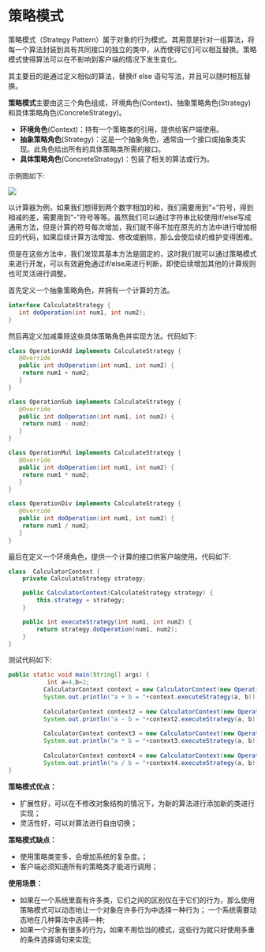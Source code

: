 # 策略模式

策略模式（Strategy Pattern）属于对象的行为模式。其用意是针对一组算法，将每一个算法封装到具有共同接口的独立的类中，从而使得它们可以相互替换。策略模式使得算法可以在不影响到客户端的情况下发生变化。

其主要目的是通过定义相似的算法，替换if else 语句写法，并且可以随时相互替换。

**策略模式**主要由这三个角色组成，环境角色(Context)、抽象策略角色(Strategy)和具体策略角色(ConcreteStrategy)。

- **环境角色**(Context)：持有一个策略类的引用，提供给客户端使用。
- **抽象策略角色**(Strategy)：这是一个抽象角色，通常由一个接口或抽象类实现。此角色给出所有的具体策略类所需的接口。
- **具体策略角色**(ConcreteStrategy)：包装了相关的算法或行为。

示例图如下:

![](http://img.topjavaer.cn/img/策略模式.png)

以计算器为例，如果我们想得到两个数字相加的和，我们需要用到“+”符号，得到相减的差，需要用到“-”符号等等。虽然我们可以通过字符串比较使用if/else写成通用方法，但是计算的符号每次增加，我们就不得不加在原先的方法中进行增加相应的代码，如果后续计算方法增加、修改或删除，那么会使后续的维护变得困难。

但是在这些方法中，我们发现其基本方法是固定的，这时我们就可以通过策略模式来进行开发，可以有效避免通过if/else来进行判断，即使后续增加其他的计算规则也可灵活进行调整。

首先定义一个抽象策略角色，并拥有一个计算的方法。

```java
interface CalculateStrategy {
   int doOperation(int num1, int num2);
}
```

然后再定义加减乘除这些具体策略角色并实现方法。代码如下:

```java
class OperationAdd implements CalculateStrategy {
   @Override
   public int doOperation(int num1, int num2) {
   	return num1 + num2;
   }
}

class OperationSub implements CalculateStrategy {
   @Override
   public int doOperation(int num1, int num2) {
   	return num1 - num2;
   }
}

class OperationMul implements CalculateStrategy {
   @Override
   public int doOperation(int num1, int num2) {
   	return num1 * num2;
   }
}

class OperationDiv implements CalculateStrategy {
   @Override
   public int doOperation(int num1, int num2) {
   	return num1 / num2;
   }
}
```

最后在定义一个环境角色，提供一个计算的接口供客户端使用。代码如下:

```java
class  CalculatorContext {
	private CalculateStrategy strategy;

	public CalculatorContext(CalculateStrategy strategy) {
		this.strategy = strategy;
	}

	public int executeStrategy(int num1, int num2) {
		return strategy.doOperation(num1, num2);
	}
}
```

测试代码如下:

```java
public static void main(String[] args) {
  		   int a=4,b=2;
		  CalculatorContext context = new CalculatorContext(new OperationAdd());    
	      System.out.println("a + b = "+context.executeStrategy(a, b));
	 
	      CalculatorContext context2 = new CalculatorContext(new OperationSub());      
	      System.out.println("a - b = "+context2.executeStrategy(a, b));
	 
	      CalculatorContext context3 = new CalculatorContext(new OperationMul());    
	      System.out.println("a * b = "+context3.executeStrategy(a, b));
	
	      CalculatorContext context4 = new CalculatorContext(new OperationDiv());    
	      System.out.println("a / b = "+context4.executeStrategy(a, b));
}
```

**策略模式优点：**

- 扩展性好，可以在不修改对象结构的情况下，为新的算法进行添加新的类进行实现；
- 灵活性好，可以对算法进行自由切换；

**策略模式缺点：**

- 使用策略类变多，会增加系统的复杂度。；
- 客户端必须知道所有的策略类才能进行调用；

**使用场景：**

- 如果在一个系统里面有许多类，它们之间的区别仅在于它们的行为，那么使用策略模式可以动态地让一个对象在许多行为中选择一种行为；
  一个系统需要动态地在几种算法中选择一种;
- 如果一个对象有很多的行为，如果不用恰当的模式，这些行为就只好使用多重的条件选择语句来实现;

